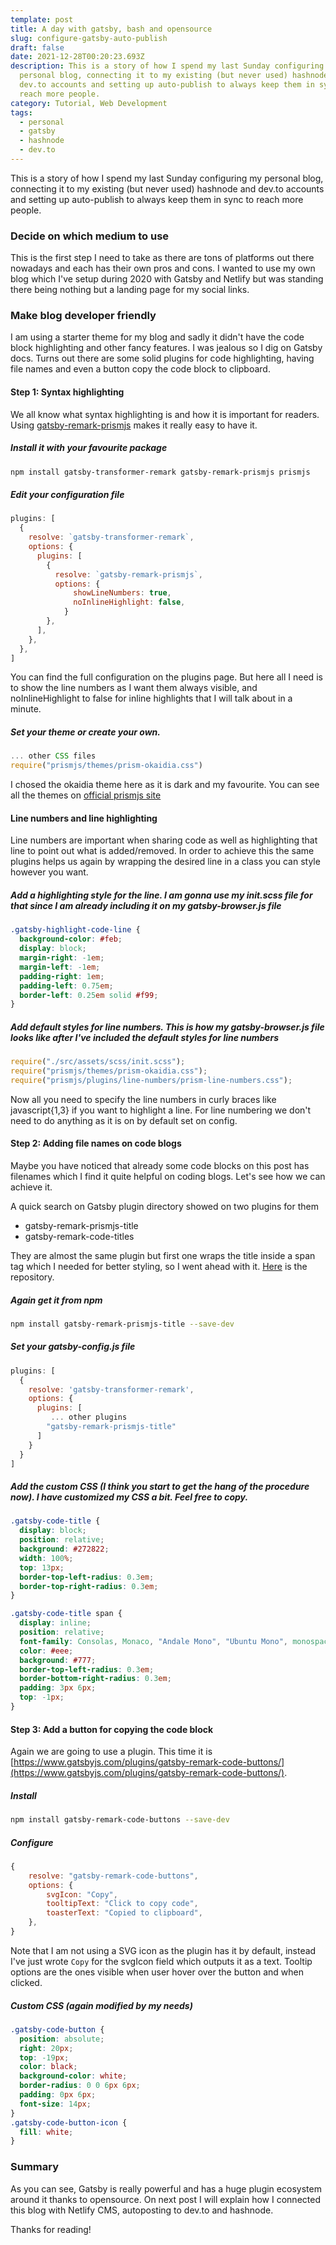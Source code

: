 ```yaml
---
template: post
title: A day with gatsby, bash and opensource
slug: configure-gatsby-auto-publish
draft: false
date: 2021-12-28T00:20:23.693Z
description: This is a story of how I spend my last Sunday configuring my
  personal blog, connecting it to my existing (but never used) hashnode and
  dev.to accounts and setting up auto-publish to always keep them in sync to
  reach more people.
category: Tutorial, Web Development
tags:
  - personal
  - gatsby
  - hashnode
  - dev.to
---
```

This is a story of how I spend my last Sunday configuring my personal blog, connecting it to my existing (but never used) hashnode and dev.to accounts and setting up auto-publish to always keep them in sync to reach more people.

### Decide on which medium to use

This is the first step I need to take as there are tons of platforms out there nowadays and each has their own pros and cons. I wanted to use my own blog which I've setup during 2020 with Gatsby and Netlify but was standing there being nothing but a landing page for my social links. 

### Make blog developer friendly

I am using a starter theme for my blog and sadly it didn't have the code block highlighting and other fancy features. I was jealous so I dig on Gatsby docs. Turns out there are some solid plugins for code highlighting, having file names and even a button copy the code block to clipboard.

#### Step 1: Syntax highlighting

We all know what syntax highlighting is and how it is important for readers. Using [gatsby-remark-prismjs](https://www.gatsbyjs.com/plugins/gatsby-remark-prismjs/) makes it really easy to have it.

##### Install it with your favourite package 

```bash
npm install gatsby-transformer-remark gatsby-remark-prismjs prismjs
```
##### Edit your configuration file

```js{9:10}:title=gatsby-config.js
plugins: [
  {
    resolve: `gatsby-transformer-remark`,
    options: {
      plugins: [
        {
          resolve: `gatsby-remark-prismjs`,
          options: {
              showLineNumbers: true,
              noInlineHighlight: false,
            }
        },
      ],
    },
  },
]
```
You can find the full configuration on the plugins page. But here all I need is to show the line numbers as I want them always visible, and noInlineHighlight to false for inline highlights that I will talk about in a minute.

##### Set your theme or create your own.

```js:title=gatsby-browser.js
... other CSS files
require("prismjs/themes/prism-okaidia.css")
```
I chosed the okaidia theme here as it is dark and my favourite. You can see all the themes on [official prismjs site](https://prismjs.com/)

#### Line numbers and line highlighting

Line numbers are important when sharing code as well as highlighting that line to point out what is added/removed. In order to achieve this the same plugins helps us again by wrapping the desired line in a class you can style however you want. 

##### Add a highlighting style for the line. I am gonna use my init.scss file for that since I am already including it on my gatsby-browser.js file


```css
.gatsby-highlight-code-line {
  background-color: #feb;
  display: block;
  margin-right: -1em;
  margin-left: -1em;
  padding-right: 1em;
  padding-left: 0.75em;
  border-left: 0.25em solid #f99;
}
```

##### Add default styles for line numbers. This is how my gatsby-browser.js file looks like after I've included the default styles for line numbers

```js{4}:title=gatsby-browser.js
require("./src/assets/scss/init.scss");
require("prismjs/themes/prism-okaidia.css");
require("prismjs/plugins/line-numbers/prism-line-numbers.css");
```

Now all you need to specify the line numbers in curly braces like javascript{1,3} if you want to highlight a line. For line numbering we don't need to do anything as it is on by default set on config.

#### Step 2: Adding file names on code blogs

Maybe you have noticed that already some code blocks on this post has filenames which I find it quite helpful on coding blogs. Let's see how we can achieve it.

A quick search on Gatsby plugin directory showed on two plugins for them

* gatsby-remark-prismjs-title
* gatsby-remark-code-titles

They are almost the same plugin but first one wraps the title inside a span tag which I needed for better styling, so I went ahead with it. [Here](https://github.com/otanu/gatsby-remark-prismjs-title) is the repository.

##### Again get it from npm


```bash
npm install gatsby-remark-prismjs-title --save-dev
```
##### Set your gatsby-config.js file


```javascript:title=gatsby-config.js
plugins: [
  {
    resolve: 'gatsby-transformer-remark',
    options: {
      plugins: [
         ... other plugins
        "gatsby-remark-prismjs-title"
      ]
    }
  }
]
```
##### Add the custom CSS (I think you start to get the hang of the procedure now). I have customized my CSS a bit. Feel free to copy.

```css
.gatsby-code-title {
  display: block;
  position: relative;
  background: #272822;
  width: 100%;
  top: 13px;
  border-top-left-radius: 0.3em;
  border-top-right-radius: 0.3em;
}

.gatsby-code-title span {
  display: inline;
  position: relative;
  font-family: Consolas, Monaco, "Andale Mono", "Ubuntu Mono", monospace;
  color: #eee;
  background: #777;
  border-top-left-radius: 0.3em;
  border-bottom-right-radius: 0.3em;
  padding: 3px 6px;
  top: -1px;
}
```

#### Step 3: Add a button for copying the code block

Again we are going to use a plugin. This time it is [https://www.gatsbyjs.com/plugins/gatsby-remark-code-buttons/](https://www.gatsbyjs.com/plugins/gatsby-remark-code-buttons/).

##### Install


```bash
npm install gatsby-remark-code-buttons --save-dev
```

##### Configure


```js{4}:title=gatsby-config.js
{
    resolve: "gatsby-remark-code-buttons",
    options: {
        svgIcon: "Copy",
        tooltipText: "Click to copy code",
        toasterText: "Copied to clipboard",
    },
}
```

Note that I am not using a SVG icon as the plugin has it by default, instead I've just wrote `Copy` for the svgIcon field which outputs it as a text. Tooltip options are the ones visible when user hover over the button and when clicked.

##### Custom CSS (again modified by my needs)

```css
.gatsby-code-button {
  position: absolute;
  right: 20px;
  top: -19px;
  color: black;
  background-color: white;
  border-radius: 0 0 6px 6px;
  padding: 0px 6px;
  font-size: 14px;
}
.gatsby-code-button-icon {
  fill: white;
}
```

### Summary
As you can see, Gatsby is really powerful and has a huge plugin ecosystem around it thanks to opensource. On next post I will explain how I connected this blog with Netlify CMS, autoposting to dev.to and hashnode. 

Thanks for reading!